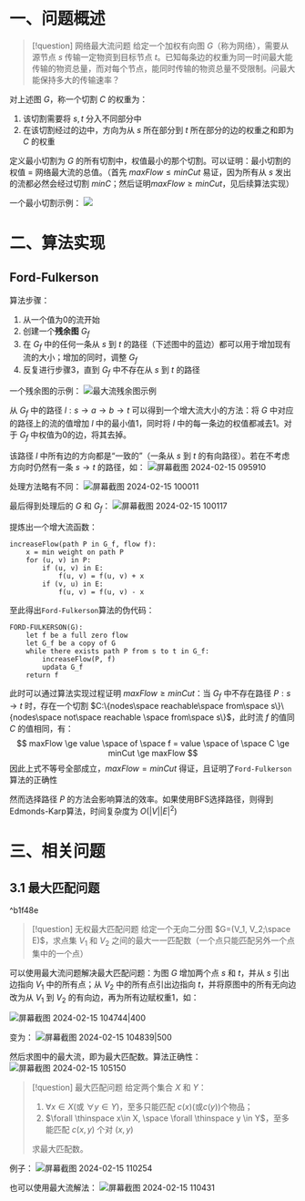 
# 一、问题概述

> [!question] 网络最大流问题
> 给定一个加权有向图 $G$（称为网络），需要从源节点 $s$ 传输一定物资到目标节点 $t$。已知每条边的权重为同一时间最大能传输的物资总量，而对每个节点，能同时传输的物资总量不受限制。问最大能保持多大的传输速率？

对上述图 $G$，称一个切割 $C$ 的权重为：
1. 该切割需要将 $s, t$ 分入不同部分中
2. 在该切割经过的边中，方向为从 $s$ 所在部分到 $t$ 所在部分的边的权重之和即为 $C$ 的权重

定义最小切割为 $G$ 的所有切割中，权值最小的那个切割。可以证明：最小切割的权值 = 网络最大流的总值。（首先 $maxFlow \le minCut$ 易证，因为所有从 $s$ 发出的流都必然会经过切割 $minC$；然后证明$maxFlow \ge minCut$，见后续算法实现）

一个最小切割示例：
![](Pasted%20image%2020240215094528.png)

# 二、算法实现

## Ford-Fulkerson

算法步骤：
1. 从一个值为0的流开始
2. 创建一个**残余图** $G_f$
3. 在 $G_f$ 中的任何一条从 $s$ 到 $t$ 的路径（下述图中的蓝边）都可以用于增加现有流的大小；增加的同时，调整 $G_f$
4. 反复进行步骤3，直到 $G_f$ 中不存在从 $s$ 到 $t$ 的路径

一个残余图的示例：
![最大流残余图示例](01%20attachment/最大流残余图示例.png)

从 $G_f$ 中的路径 $l:s \rightarrow a \rightarrow b \rightarrow t$ 可以得到一个增大流大小的方法：将 $G$ 中对应的路径上的流的值增加 $l$ 中的最小值1，同时将 $l$ 中的每一条边的权值都减去1。对于 $G_f$ 中权值为0的边，将其去掉。

该路径 $l$ 中所有边的方向都是“一致的”（一条从 $s$ 到 $t$ 的有向路径）。若在不考虑方向时仍然有一条 $s \rightarrow t$ 的路径，如：
![屏幕截图 2024-02-15 095910](01%20attachment/屏幕截图%202024-02-15%20095910.png)

处理方法略有不同：
![屏幕截图 2024-02-15 100011](01%20attachment/屏幕截图%202024-02-15%20100011.png)

最后得到处理后的 $G$ 和 $G_f$：
![屏幕截图 2024-02-15 100117](01%20attachment/屏幕截图%202024-02-15%20100117.png)

提炼出一个增大流函数：
```pseudo
increaseFlow(path P in G_f, flow f):
	x = min weight on path P
	for (u, v) in P:
		if (u, v) in E:
			f(u, v) = f(u, v) + x
		if (v, u) in E:
			f(u, v) = f(u, v) - x
```

至此得出`Ford-Fulkerson`算法的伪代码：
```pseudo
FORD-FULKERSON(G):
	let f be a full zero flow
	let G_f be a copy of G
	while there exists path P from s to t in G_f:
		increaseFlow(P, f)
		updata G_f
	return f
```

此时可以通过算法实现过程证明 $maxFlow \ge minCut$：当 $G_f$ 中不存在路径 $P:s \rightarrow t$ 时，存在一个切割 $C:\{nodes\space reachable\space from\space s\}\{nodes\space not\space reachable \space from\space s\}$，此时流 $f$ 的值同 $C$ 的值相同，有：
$$
maxFlow \ge value \space of \space f = value \space of \space C \ge minCut \ge maxFlow
$$
因此上式不等号全部成立，$maxFlow = minCut$ 得证，且证明了`Ford-Fulkerson`算法的正确性

然而选择路径 $P$ 的方法会影响算法的效率。如果使用BFS选择路径，则得到Edmonds-Karp算法，时间复杂度为 $O(|V||E|^2)$

# 三、相关问题

## 3.1 最大匹配问题

^b1f48e

> [!question] 无权最大匹配问题
> 给定一个无向二分图 $G=(V_1, V_2;\space E)$，求点集 $V_1$ 和 $V_2$ 之间的最大一一匹配数（一个点只能匹配另外一个点集中的一个点）

可以使用最大流问题解决最大匹配问题：为图 $G$ 增加两个点 $s$ 和 $t$，并从 $s$ 引出边指向 $V_1$ 中的所有点；从 $V_2$ 中的所有点引出边指向 $t$，并将原图中的所有无向边改为从 $V_1$ 到 $V_2$ 的有向边，再为所有边赋权重1，如：

![屏幕截图 2024-02-15 104744|400](01%20attachment/屏幕截图%202024-02-15%20104744.png)

变为：
![屏幕截图 2024-02-15 104839|500](01%20attachment/屏幕截图%202024-02-15%20104839.png)

然后求图中的最大流，即为最大匹配数。算法正确性：
![屏幕截图 2024-02-15 105150](01%20attachment/屏幕截图%202024-02-15%20105150.png)

>[!question] 最大匹配问题
>给定两个集合 $X$ 和 $Y$：
>1. $\forall x \in X$(或 $\forall y \in Y$)，至多只能匹配 $c(x)$(或$c(y)$)个物品；
>2. $\forall \thinspace x\in X, \space \forall \thinspace y \in  Y$，至多能匹配 $c(x, y)$ 个对 $(x, y)$
>
>求最大匹配数。

例子：
![屏幕截图 2024-02-15 110254](01%20attachment/屏幕截图%202024-02-15%20110254.png)

也可以使用最大流解法：
![屏幕截图 2024-02-15 110431](01%20attachment/屏幕截图%202024-02-15%20110431.png)


